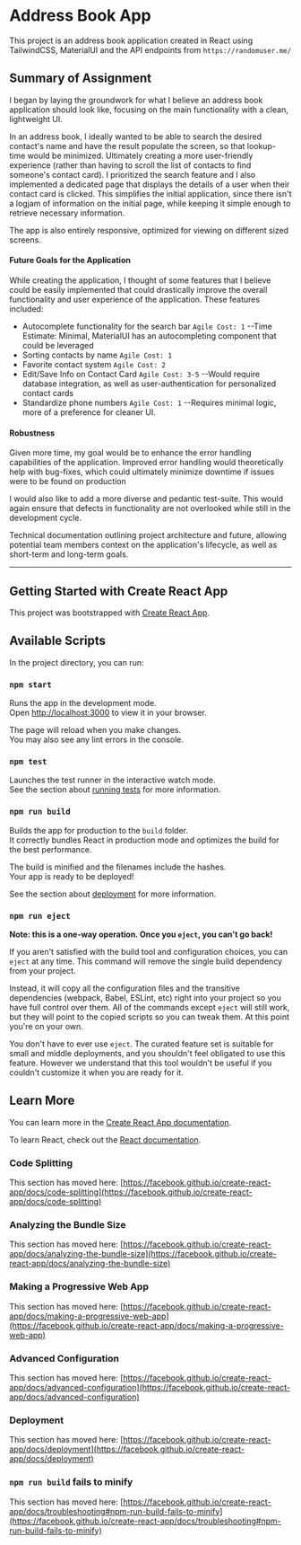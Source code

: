 # Address Book App

This project is an address book application created in React using TailwindCSS, MaterialUI and the API endpoints from `https://randomuser.me/`

## Summary of Assignment

I began by laying the groundwork for what I believe an address book application should look like, focusing on the main functionality with a clean, lightweight UI. 

In an address book, I ideally wanted to be able to search the desired contact's name and have the result populate the screen, so that lookup-time would be minimized. Ultimately creating a more user-friendly experience (rather than having to scroll the list of contacts to find someone's contact card). I prioritized the search feature and I also implemented a dedicated page that displays the details of a user when their contact card is clicked. This simplifies the initial application, since there isn't a logjam of information on the initial page, while keeping it simple enough to retrieve necessary information.

The app is also entirely responsive, optimized for viewing on different sized screens.

#### Future Goals for the Application

While creating the application, I thought of some features that I believe could be easily implemented that could drastically improve the overall functionality and user experience of the application. These features included:

- Autocomplete functionality for the search bar `Agile Cost: 1`
--Time Estimate: Minimal, MaterialUI has an autocompleting component that could be leveraged 
- Sorting contacts by name `Agile Cost: 1`
- Favorite contact system `Agile Cost: 2`
- Edit/Save Info on Contact Card `Agile Cost: 3-5`
--Would require database integration, as well as user-authentication for personalized contact cards 
- Standardize phone numbers `Agile Cost: 1`
--Requires minimal logic, more of a preference for cleaner UI. 

#### Robustness

Given more time, my goal would be to enhance the error handling capabilities of the application. Improved error handling would theoretically help with bug-fixes, which could ultimately minimize downtime if issues were to be found on production

I would also like to add a more diverse and pedantic test-suite. This would again ensure that defects in functionality are not overlooked while still in the development cycle. 

Technical documentation outlining project architecture and future, allowing potential team members context on the application's lifecycle, as well as short-term and long-term goals. 

---
## Getting Started with Create React App

This project was bootstrapped with [Create React App](https://github.com/facebook/create-react-app).

## Available Scripts

In the project directory, you can run:

### `npm start`

Runs the app in the development mode.\
Open [http://localhost:3000](http://localhost:3000) to view it in your browser.

The page will reload when you make changes.\
You may also see any lint errors in the console.

### `npm test`

Launches the test runner in the interactive watch mode.\
See the section about [running tests](https://facebook.github.io/create-react-app/docs/running-tests) for more information.

### `npm run build`

Builds the app for production to the `build` folder.\
It correctly bundles React in production mode and optimizes the build for the best performance.

The build is minified and the filenames include the hashes.\
Your app is ready to be deployed!

See the section about [deployment](https://facebook.github.io/create-react-app/docs/deployment) for more information.

### `npm run eject`

**Note: this is a one-way operation. Once you `eject`, you can't go back!**

If you aren't satisfied with the build tool and configuration choices, you can `eject` at any time. This command will remove the single build dependency from your project.

Instead, it will copy all the configuration files and the transitive dependencies (webpack, Babel, ESLint, etc) right into your project so you have full control over them. All of the commands except `eject` will still work, but they will point to the copied scripts so you can tweak them. At this point you're on your own.

You don't have to ever use `eject`. The curated feature set is suitable for small and middle deployments, and you shouldn't feel obligated to use this feature. However we understand that this tool wouldn't be useful if you couldn't customize it when you are ready for it.

## Learn More

You can learn more in the [Create React App documentation](https://facebook.github.io/create-react-app/docs/getting-started).

To learn React, check out the [React documentation](https://reactjs.org/).

### Code Splitting

This section has moved here: [https://facebook.github.io/create-react-app/docs/code-splitting](https://facebook.github.io/create-react-app/docs/code-splitting)

### Analyzing the Bundle Size

This section has moved here: [https://facebook.github.io/create-react-app/docs/analyzing-the-bundle-size](https://facebook.github.io/create-react-app/docs/analyzing-the-bundle-size)

### Making a Progressive Web App

This section has moved here: [https://facebook.github.io/create-react-app/docs/making-a-progressive-web-app](https://facebook.github.io/create-react-app/docs/making-a-progressive-web-app)

### Advanced Configuration

This section has moved here: [https://facebook.github.io/create-react-app/docs/advanced-configuration](https://facebook.github.io/create-react-app/docs/advanced-configuration)

### Deployment

This section has moved here: [https://facebook.github.io/create-react-app/docs/deployment](https://facebook.github.io/create-react-app/docs/deployment)

### `npm run build` fails to minify

This section has moved here: [https://facebook.github.io/create-react-app/docs/troubleshooting#npm-run-build-fails-to-minify](https://facebook.github.io/create-react-app/docs/troubleshooting#npm-run-build-fails-to-minify)
